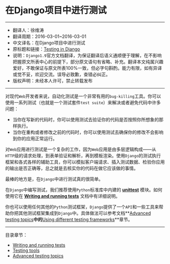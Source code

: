 # 在Django项目中进行测试

------------------------------

- 翻译人：徐维涛
- 翻译周期：2016-03-01~2016-03-01
- 中文译名：在Django项目中进行测试
- 原标题和链接：[Testing in Django](https://docs.djangoproject.com/en/1.9/topics/testing/)
- 说明：`Django1.9`官方文档翻译，为保证翻译后语义通顺便于理解，在不影响把握原文所表中心的前提下，部分原文语句有省略、补充。翻译本文纯属兴趣爱好，不敢保证与原文所表100%一致，但必字句斟酌。能力有限，如有异译或觉不妥，欢迎交流。误导必致歉，查错必纠正。
- 版权声明：未经本人许可，禁止转载发布

-------------------------------

对现代`Web`开发者来说，自动化测试是一个非常有用的`bug-killing`工具。你可以使用一系列测试（也就是一个测试套件`test suite`）来解决或者避免代码中许多问题：

- 当你在写新的代码时，你可以使用测试去验证你的代码是否按照你所想象的那样执行。
- 当你在重构或者修改之前的代码时，你可以使用测试去确保你的修改不会影响到你的应用正常运行。

对`Web`应用进行测试是一个复杂的工作，因为`Web`应用是由多层逻辑构成——从`HTTP`级的请求处理，到表单验证和解析，再到模板渲染。使用`Django`的测试执行框架和各式各样的辅助工具，你可以模拟客户端请求、插入测试数据、检验你应用的输出是否正确等，总之就是去核实你的代码在做它应该做的事情。

最棒的地方是，在`Django`中进行测试真的很简单。

在`Django`中编写测试，我们推荐使用`Python`标准库中内建的 [**unittest**](https://docs.python.org/3/library/unittest.html#module-unittest) 模块。如何使用它在 **[Writing and running tests](https://docs.djangoproject.com/en/1.9/topics/testing/overview/)** 文档中有详细说明。

你也可以使用任何其他的`Python`测试框架，`Django`提供了一个`API`和一些工具来帮助你把其他测试框架集成到`Django`中。具体做法可以参考文档**[Advanced testing topics](https://docs.djangoproject.com/en/1.9/topics/testing/advanced/)**中的**[Using different testing frameworks](https://docs.djangoproject.com/en/1.9/topics/testing/advanced/#other-testing-frameworks)**章节。

----------------

目录章节：

- [Writing and running tests](https://docs.djangoproject.com/en/1.9/topics/testing/overview/)
- [Testing tools](https://docs.djangoproject.com/en/1.9/topics/testing/tools/)
- [Advanced testing topics](https://docs.djangoproject.com/en/1.9/topics/testing/advanced/)